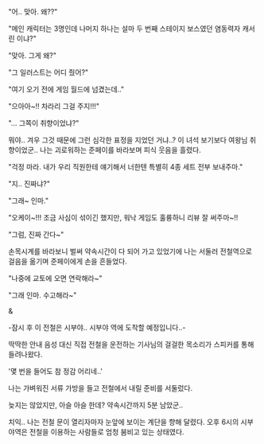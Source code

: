 "어.. 맞아. 왜??"

"메인 캐릭터는 3명인데 나머지 하나는 설마 두 번째 스테이지 보스였던 염동력자 캐서린 이냐?"

"맞아. 그게 왜?"

"그 일러스트는 어디 줬어?"

"여기 오기 전에 게임 월드에 넘겼는데.."

"으아아~!! 차라리 그걸 주지!!!"

"... 그쪽이 취향이었냐?"

뭐야.. 겨우 그것 때문에 그런 심각한 표정을 지었던 거냐..? 이 녀석 보기보다 여왕님 취향이었군.. 나는 괴로워하는 준페이를 바라보며 피식 웃음을 흘렸다.

"걱정 마라. 내가 우리 직원한테 얘기해서 너한텐 특별히 4종 세트 전부 보내주마."

"지.. 진짜냐?"

"그래~ 인마."

"오케이~!!! 조금 사심이 섞이긴 했지만, 워낙 게임도 훌륭하니 리뷰 잘 써주마~!!

"그럼, 진짜 간다~"

손목시계를 바라보니 벌써 약속시간이 다 되어 가고 있었기에 나는 서둘러 전철역으로 걸음을 옮기며 준페이에게 손을 흔들었다.

"나중에 교토에 오면 연락해라~"

"그래 인마. 수고해라~"

&

-잠시 후 이 전철은 시부야.. 시부야 역에 도착할 예정입니다..-

딱딱한 안내 음성 대신 직접 전철을 운전하는 기사님의 걸걸한 목소리가 스피커를 통해 들려나왔다.

'몇 번을 들어도 참 정감 어리네..'

나는 가벼워진 서류 가방을 들고 전철에서 내릴 준비를 서둘렀다. 

늦지는 않았지만, 아슬 아슬 한데? 약속시간까지 5분 남았군.. 

치익.. 나는 전철 문이 열리자마자 눈앞에 보이는 계단을 향해 달렸다. 오후 6시의 시부야역은 전철을 이용하는 사람들로 엄청 붐비고 있는 상태였다.